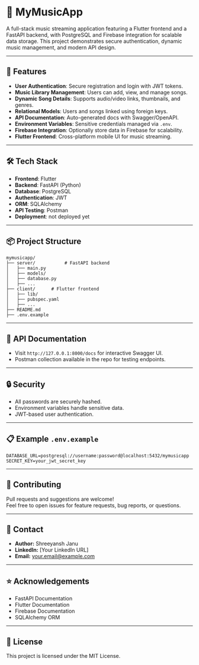 # 🎵 MyMusicApp

A full-stack music streaming application featuring a Flutter frontend and a FastAPI backend, with PostgreSQL and Firebase integration for scalable data storage. This project demonstrates secure authentication, dynamic music management, and modern API design.

---

## 🚀 Features

- **User Authentication**: Secure registration and login with JWT tokens.
- **Music Library Management**: Users can add, view, and manage songs.
- **Dynamic Song Details**: Supports audio/video links, thumbnails, and genres.
- **Relational Models**: Users and songs linked using foreign keys.
- **API Documentation**: Auto-generated docs with Swagger/OpenAPI.
- **Environment Variables**: Sensitive credentials managed via `.env`.
- **Firebase Integration**: Optionally store data in Firebase for scalability.
- **Flutter Frontend**: Cross-platform mobile UI for music streaming.

---

## 🛠️ Tech Stack

- **Frontend**: Flutter
- **Backend**: FastAPI (Python)
- **Database**: PostgreSQL
- **Authentication**: JWT
- **ORM**: SQLAlchemy
- **API Testing**: Postman
- **Deployment**: not deployed yet

---

## 📦 Project Structure

```
mymusicapp/
├── server/           # FastAPI backend
│   ├── main.py
│   ├── models/
│   ├── database.py
│   ├── ...
├── client/      # Flutter frontend
│   ├── lib/
│   ├── pubspec.yaml
│   ├── ...
├── README.md
├── .env.example
```

---


## 📝 API Documentation

- Visit `http://127.0.0.1:8000/docs` for interactive Swagger UI.
- Postman collection available in the repo for testing endpoints.

---

## 🔒 Security

- All passwords are securely hashed.
- Environment variables handle sensitive data.
- JWT-based user authentication.

---

## 📋 Example `.env.example`

```env
DATABASE_URL=postgresql://username:password@localhost:5432/mymusicapp
SECRET_KEY=your_jwt_secret_key
```

---

## 🤝 Contributing

Pull requests and suggestions are welcome!  
Feel free to open issues for feature requests, bug reports, or questions.

---

## 📧 Contact

- **Author:** Shreeyansh Janu
- **LinkedIn:** [Your LinkedIn URL]
- **Email:** your.email@example.com

---

## ⭐ Acknowledgements

- FastAPI Documentation
- Flutter Documentation
- Firebase Documentation
- SQLAlchemy ORM

---

## 📜 License

This project is licensed under the MIT License.
